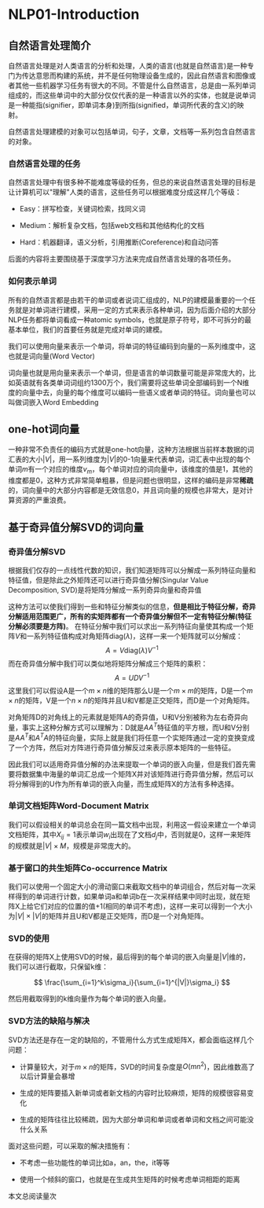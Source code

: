NLP01-Introduction
============

自然语言处理简介
----------------

自然语言处理是对人类语言的分析和处理，人类的语言(也就是自然语言)是一种专门为传达意思而构建的系统，并不是任何物理设备生成的，因此自然语言和图像或者其他一些机器学习任务有很大的不同。不管是什么自然语言，总是由一系列单词组成的，而这些单词中的大部分仅仅代表的是一种语言以外的实体，也就是说单词是一种能指(signifier，即单词本身)到所指(signified，单词所代表的含义)的映射。

自然语言处理建模的对象可以包括单词，句子，文章，文档等一系列包含自然语言的对象。

### 自然语言处理的任务

自然语言处理中有很多种不能难度等级的任务，但总的来说自然语言处理的目标是让计算机可以"理解"人类的语言，这些任务可以根据难度分成这样几个等级：

-   Easy：拼写检查，关键词检索，找同义词

-   Medium：解析复杂文档，包括web文档和其他结构化的文档

-   Hard：机器翻译，语义分析，引用推断(Coreference)和自动问答

后面的内容将主要围绕基于深度学习方法来完成自然语言处理的各项任务。

### 如何表示单词

所有的自然语言都是由若干的单词或者说词汇组成的，NLP的建模最重要的一个任务就是对单词进行建模，采用一定的方式来表示各种单词，因为后面介绍的大部分NLP任务都将单词看成一种atomic
symbols，也就是原子符号，即不可拆分的最基本单位，我们的首要任务就是完成对单词的建模。

我们可以使用向量来表示一个单词，将单词的特征编码到向量的一系列维度中，这也就是词向量(Word Vector)

词向量也就是用向量来表示一个单词，但是语言的单词数量可能是非常庞大的，比如英语就有各类单词词组约1300万个，我们需要将这些单词全部编码到一个N维度的向量中去，向量的每个维度可以编码一些语义或者单词的特征。词向量也可以叫做词嵌入Word Embedding​

one-hot词向量
-----------

一种非常不负责任的编码方式就是one-hot向量，这种方法根据当前样本数据的词汇表的大小$|V|$，用一系列维度为$|V|$的0-1向量来代表单词，词汇表中出现的每个单词$m$有一个对应的维度$v_m$，每个单词对应的词向量中，该维度的值是1，其他的维度都是0，这种方式非常简单粗暴，但是问题也很明显，这样的编码是非常**稀疏**的，词向量中的大部分内容都是无效信息0，并且词向量的规模也非常大，是对计算资源的严重浪费。



基于奇异值分解SVD的词向量
-------------------------

### 奇异值分解SVD

根据我们仅存的一点线性代数的知识，我们知道矩阵可以分解成一系列特征向量和特征值，但是除此之外矩阵还可以进行奇异值分解(Singular Value Decomposition, SVD)是将矩阵分解成一系列奇异向量和奇异值

这种方法可以使我们得到一些和特征分解类似的信息，**但是相比于特征分解，奇异分解适用范围更广，所有的实矩阵都有一个奇异值分解但不一定有特征分解(特征分解必须要是方阵)**。
在特征分解中我们可以求出一系列特征向量使其构成一个矩阵$V$和一系列特征值构成对角矩阵$\mathrm{diag}(\lambda)$，这样一来一个矩阵就可以分解成：
$$
A=V\mathrm{diag}(\lambda) V^{-1}
$$
而在奇异值分解中我们可以类似地将矩阵分解成三个矩阵的乘积：
$$
A=UDV^{-1}
$$
这里我们可以假设A是一个$m\times n$维的矩阵那么U是一个$m\times m$的矩阵，D是一个$m\times n$的矩阵，V是一个$n\times n$的矩阵并且U和V都是正交矩阵，而D是一个对角矩阵。

对角矩阵D的对角线上的元素就是矩阵A的奇异值，U和V分别被称为左右奇异向量，事实上这种分解方式可以理解为：D就是$AA^T$特征值的平方根，而U和V分别是$AA^T$和$A^TA$的特征向量，实际上就是我们将任意一个实矩阵通过一定的变换变成了一个方阵，然后对方阵进行奇异值分解反过来表示原本矩阵的一些特征。

因此我们可以适用奇异值分解的办法来提取一个单词的嵌入向量，但是我们首先需要将数据集中海量的单词汇总成一个矩阵X并对该矩阵进行奇异值分解，然后可以将分解得到的U作为所有单词的嵌入向量，而生成矩阵X的方法有多种选择。

### 单词文档矩阵Word-Document Matrix

我们可以假设相关的单词总会在同一篇文档中出现，利用这一假设来建立一个单词文档矩阵，其中$X_{ij}=1$表示单词$w_i$出现在了文档$d_j$中，否则就是0，这样一来矩阵的规模就是$|V|\times M$，规模是非常庞大的。

### 基于窗口的共生矩阵Co-occurrence Matrix

我们可以使用一个固定大小的滑动窗口来截取文档中的单词组合，然后对每一次采样得到的单词进行计数，如果单词a和单词b在一次采样结果中同时出现，就在矩阵X上给它们对应的位置的值+1(相同的单词不考虑)，这样一来可以得到一个大小为$|V|\times |V|$的矩阵并且U和V都是正交矩阵，而D是一个对角矩阵。

### SVD的使用

在获得的矩阵X上使用SVD的时候，最后得到的每个单词的嵌入向量是$|V|$维的，我们可以进行截取，只保留k维：

$$
\frac{\sum_{i=1}^k\sigma_i}{\sum_{i=1}^{|V|}\sigma_i}
$$

然后用截取得到的k维向量作为每个单词的嵌入向量。

### SVD方法的缺陷与解决

SVD方法还是存在一定的缺陷的，不管用什么方式生成矩阵X，都会面临这样几个问题：

-   计算量较大，对于$m\times n$的矩阵，SVD的时间复杂度是$O(mn^2)$，因此维数高了以后计算量会暴增

-   生成的矩阵要插入新单词或者新文档的内容时比较麻烦，矩阵的规模很容易变化

-   生成的矩阵往往比较稀疏，因为大部分单词和单词或者单词和文档之间可能没什么关系

面对这些问题，可以采取的解决措施有：

-   不考虑一些功能性的单词比如a，an，the，it等等

-   使用一个倾斜的窗口，也就是在生成共生矩阵的时候考虑单词相距的距离


<span id="busuanzi_container_page_pv">本文总阅读量<span id="busuanzi_value_page_pv"></span>次</span>